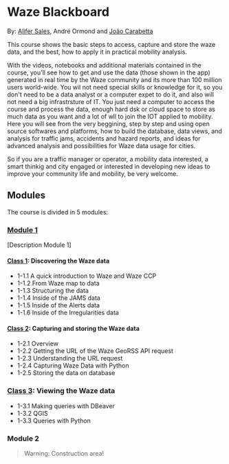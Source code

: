 # Waze Blackboard
By: [Alifer Sales](https://github.com/AliferSales), André Ormond and [João Carabetta](https://github.com/JoaoCarabetta)

This course shows the basic steps to access, capture and store the waze data, and the best, how to apply it in practical mobility analysis.

With the videos, notebooks and additional materials contained in the course, you'll see how to get and use the data (those shown in the app) generated in real time by the Waze community and its more than 100 million users world-wide. You wil not need special skills or knowledge for it, so you don't need to be a data analyst or a computer expet to do it, and also will not need a big infrastrsture of IT. You just need a computer to access the course and process the data, enough hard dsk or cloud space to store as much data as you want and a lot of wll to join the IOT applied to mobility. Here you will see from the very beggining, step by step and using open source softwares and platforms, how to build the database, data views, and analysis for traffic jams, accidents and hazard reports, and ideas for advanced analysis and possibilities for Waze data usage for cities.

So if you are a traffic manager or operator, a mobility data interested, a smart thinkig and city engaged or interested in developing new ideas to improve your community life and mobility, be very welcome.



## Modules

The course is divided in 5 modules:

### [Module 1](module-1)

[Description Module 1]

#### [Class 1](module-1/class-1): Discovering the Waze data
- 1-1.1 A quick introduction to Waze and Waze CCP
- 1-1.2 From Waze map to data
- 1-1.3 Structuring the data
- 1-1.4 Inside of the JAMS data
- 1-1.5 Inside of the Alerts data
- 1-1.6 Inside of the Irregularities data

#### [Class 2](module-1/class-2): Capturing and storing the Waze data
- 1-2.1 Overview
- 1-2.2 Getting the URL of the Waze GeoRSS API request
- 1-2.3 Understanding the URL request
- 1-2.4 Capturing Waze Data with Python
- 1-2.5 Storing the data on database

### [Class 3](module-1/class-3): Viewing the Waze data
- 1-3.1 Making queries with DBeaver
- 1-3.2 QGIS
- 1-3.3 Queries with Python

### Module 2

> Warning: Construction area!
